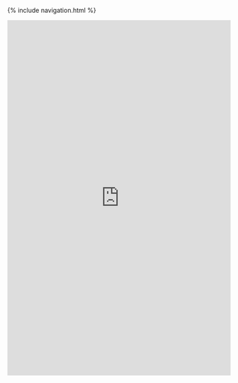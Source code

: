 {% include navigation.html %}
<iframe frameborder="0" width="100%" height="800px" src="https://replit.com/@JL1080/tri3data1#.replit">